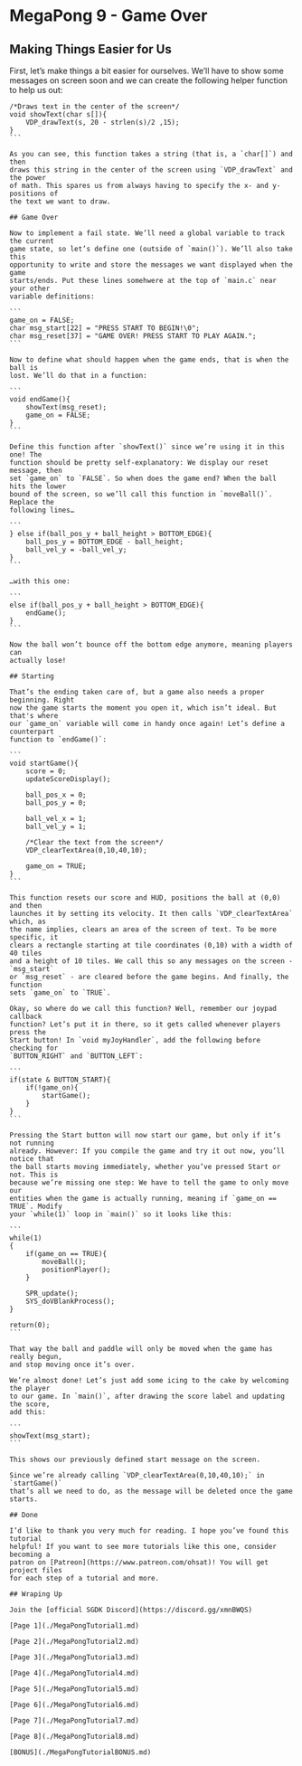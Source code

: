 # MegaPong 9 - Game Over

## Making Things Easier for Us

First, let’s make things a bit easier for ourselves. We’ll have to show some
messages on screen soon and we can create the following helper function to help
us out:

````
/*Draws text in the center of the screen*/
void showText(char s[]){
	VDP_drawText(s, 20 - strlen(s)/2 ,15);
}
```

As you can see, this function takes a string (that is, a `char[]`) and then
draws this string in the center of the screen using `VDP_drawText` and the power
of math. This spares us from always having to specify the x- and y-positions of
the text we want to draw.

## Game Over

Now to implement a fail state. We’ll need a global variable to track the current
game state, so let’s define one (outside of `main()`). We’ll also take this
opportunity to write and store the messages we want displayed when the game
starts/ends. Put these lines somehwere at the top of `main.c` near your other
variable definitions:

```
game_on = FALSE;
char msg_start[22] = "PRESS START TO BEGIN!\0";
char msg_reset[37] = "GAME OVER! PRESS START TO PLAY AGAIN.";
```

Now to define what should happen when the game ends, that is when the ball is
lost. We’ll do that in a function:

```
void endGame(){
	showText(msg_reset);
	game_on = FALSE;
}
```

Define this function after `showText()` since we’re using it in this one! The
function should be pretty self-explanatory: We display our reset message, then
set `game_on` to `FALSE`. So when does the game end? When the ball hits the lower
bound of the screen, so we’ll call this function in `moveBall()`. Replace the
following lines…

```
} else if(ball_pos_y + ball_height > BOTTOM_EDGE){
	ball_pos_y = BOTTOM_EDGE - ball_height;
	ball_vel_y = -ball_vel_y;
}
```

…with this one:

```
else if(ball_pos_y + ball_height > BOTTOM_EDGE){
	endGame();
}
```

Now the ball won’t bounce off the bottom edge anymore, meaning players can
actually lose!

## Starting

That’s the ending taken care of, but a game also needs a proper beginning. Right
now the game starts the moment you open it, which isn’t ideal. But that's where
our `game_on` variable will come in handy once again! Let’s define a counterpart
function to `endGame()`:

```
void startGame(){
	score = 0;
	updateScoreDisplay();

	ball_pos_x = 0;
	ball_pos_y = 0;

	ball_vel_x = 1;
	ball_vel_y = 1;

	/*Clear the text from the screen*/
	VDP_clearTextArea(0,10,40,10);

	game_on = TRUE;
}
```

This function resets our score and HUD, positions the ball at (0,0) and then
launches it by setting its velocity. It then calls `VDP_clearTextArea` which, as
the name implies, clears an area of the screen of text. To be more specific, it
clears a rectangle starting at tile coordinates (0,10) with a width of 40 tiles
and a height of 10 tiles. We call this so any messages on the screen - `msg_start`
or `msg_reset` - are cleared before the game begins. And finally, the function
sets `game_on` to `TRUE`.

Okay, so where do we call this function? Well, remember our joypad callback
function? Let’s put it in there, so it gets called whenever players press the
Start button! In `void myJoyHandler`, add the following before checking for
`BUTTON_RIGHT` and `BUTTON_LEFT`:

```
if(state & BUTTON_START){
	if(!game_on){
		startGame();
	}
}
```

Pressing the Start button will now start our game, but only if it’s not running
already. However: If you compile the game and try it out now, you’ll notice that
the ball starts moving immediately, whether you’ve pressed Start or not. This is
because we’re missing one step: We have to tell the game to only move our
entities when the game is actually running, meaning if `game_on == TRUE`. Modify
your `while(1)` loop in `main()` so it looks like this:

```
while(1)
{
	if(game_on == TRUE){
		moveBall();
		positionPlayer();
	}

	SPR_update();
	SYS_doVBlankProcess();
}

return(0);
```

That way the ball and paddle will only be moved when the game has really begun,
and stop moving once it’s over.

We’re almost done! Let’s just add some icing to the cake by welcoming the player
to our game. In `main()`, after drawing the score label and updating the score,
add this:

```
showText(msg_start);
```

This shows our previously defined start message on the screen.

Since we’re already calling `VDP_clearTextArea(0,10,40,10);` in `startGame()`
that’s all we need to do, as the message will be deleted once the game starts.

## Done

I’d like to thank you very much for reading. I hope you’ve found this tutorial
helpful! If you want to see more tutorials like this one, consider becoming a
patron on [Patreon](https://www.patreon.com/ohsat)! You will get project files
for each step of a tutorial and more.

## Wraping Up

Join the [official SGDK Discord](https://discord.gg/xmnBWQS)

[Page 1](./MegaPongTutorial1.md)

[Page 2](./MegaPongTutorial2.md)

[Page 3](./MegaPongTutorial3.md)

[Page 4](./MegaPongTutorial4.md)

[Page 5](./MegaPongTutorial5.md)

[Page 6](./MegaPongTutorial6.md)

[Page 7](./MegaPongTutorial7.md)

[Page 8](./MegaPongTutorial8.md)

[BONUS](./MegaPongTutorialBONUS.md)

